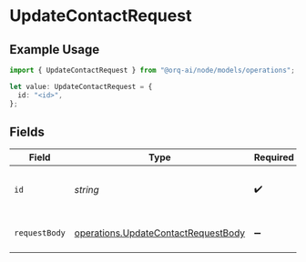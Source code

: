 # UpdateContactRequest

## Example Usage

```typescript
import { UpdateContactRequest } from "@orq-ai/node/models/operations";

let value: UpdateContactRequest = {
  id: "<id>",
};
```

## Fields

| Field                                                                                      | Type                                                                                       | Required                                                                                   | Description                                                                                |
| ------------------------------------------------------------------------------------------ | ------------------------------------------------------------------------------------------ | ------------------------------------------------------------------------------------------ | ------------------------------------------------------------------------------------------ |
| `id`                                                                                       | *string*                                                                                   | :heavy_check_mark:                                                                         | Unique contact id or external id                                                           |
| `requestBody`                                                                              | [operations.UpdateContactRequestBody](../../models/operations/updatecontactrequestbody.md) | :heavy_minus_sign:                                                                         | Contact fields to update                                                                   |